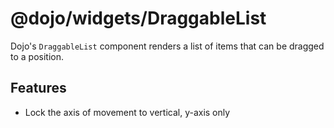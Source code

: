 # @dojo/widgets/DraggableList

Dojo's `DraggableList` component renders a list of items that can be dragged to a position.

## Features

- Lock the axis of movement to vertical, y-axis only
